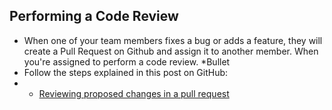 ## Performing a Code Review 
*	When one of your team members fixes a bug or adds a feature, they will create a Pull Request on Github and assign it to another member. When you're assigned to perform a code review.
*Bullet 	
 *	Follow the steps explained in this post on GitHub:
*	* [Reviewing proposed changes in a pull request](https://help.github.com/en/articles/reviewing-proposed-changes-in-a-pull-request)
